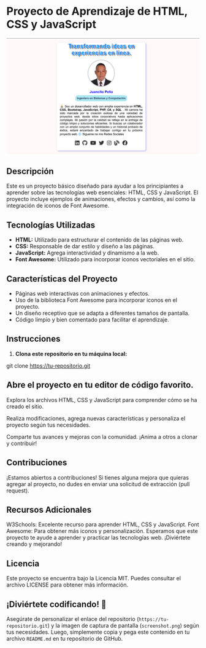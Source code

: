 # Proyecto de Aprendizaje de HTML, CSS y JavaScript

![Proyecto de Aprendizaje](card.png)

## Descripción

Este es un proyecto básico diseñado para ayudar a los principiantes a aprender sobre las tecnologías web esenciales: HTML, CSS y JavaScript. El proyecto incluye ejemplos de animaciones, efectos y cambios, así como la integración de iconos de Font Awesome.

## Tecnologías Utilizadas

- **HTML:** Utilizado para estructurar el contenido de las páginas web.
- **CSS:** Responsable de dar estilo y diseño a las páginas.
- **JavaScript:** Agrega interactividad y dinamismo a la web.
- **Font Awesome:** Utilizado para incorporar iconos vectoriales en el sitio.

## Características del Proyecto

- Páginas web interactivas con animaciones y efectos.
- Uso de la biblioteca Font Awesome para incorporar iconos en el proyecto.
- Un diseño receptivo que se adapta a diferentes tamaños de pantalla.
- Código limpio y bien comentado para facilitar el aprendizaje.

## Instrucciones

1. **Clona este repositorio en tu máquina local:**

git clone https://tu-repositorio.git

## Abre el proyecto en tu editor de código favorito.

Explora los archivos HTML, CSS y JavaScript para comprender cómo se ha creado el sitio.

Realiza modificaciones, agrega nuevas características y personaliza el proyecto según tus necesidades.

Comparte tus avances y mejoras con la comunidad. ¡Anima a otros a clonar y contribuir!

## Contribuciones
¡Estamos abiertos a contribuciones! Si tienes alguna mejora que quieras agregar al proyecto, no dudes en enviar una solicitud de extracción (pull request).

## Recursos Adicionales
W3Schools: Excelente recurso para aprender HTML, CSS y JavaScript.
Font Awesome: Para obtener más iconos y personalización.
Esperamos que este proyecto te ayude a aprender y practicar las tecnologías web. ¡Diviértete creando y mejorando!

## Licencia
Este proyecto se encuentra bajo la Licencia MIT. Puedes consultar el archivo LICENSE para obtener más información.

## ¡Diviértete codificando! 🚀

Asegúrate de personalizar el enlace del repositorio (`https://tu-repositorio.git`) y la imagen de captura de pantalla (`screenshot.png`) según tus necesidades. Luego, simplemente copia y pega este contenido en tu archivo `README.md` en tu repositorio de GitHub.
